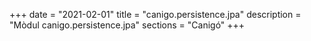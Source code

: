 +++
date        = "2021-02-01"
title       = "canigo.persistence.jpa"
description = "Mòdul canigo.persistence.jpa"
sections    = "Canigó"
+++